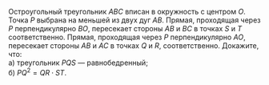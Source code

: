 Остроугольный треугольник  $ABC$ вписан в окружность с центром  $O$. Точка $P$  выбрана на меньшей из двух дуг $AB$. Прямая, проходящая через $P$  перпендикулярно  $BO$, пересекает стороны  $AB$ и $BC$  в точках $S$  и $T$ соответственно. Прямая, проходящая через $P$  перпендикулярно  $AO$, пересекает стороны  $AB$ и $AC$  в точках  $Q$ и  $R$, соответственно. Докажите, что:
<br>а) треугольник  $PQS$ — равнобедренный;
<br>б)  $PQ^2  = QR \cdot ST.$